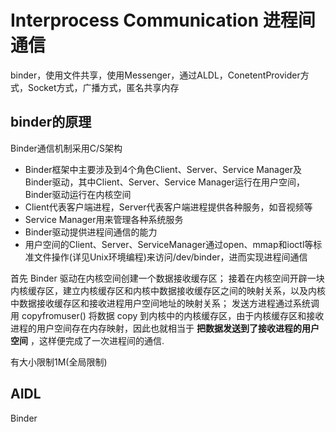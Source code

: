 # Interprocess Communication 进程间通信

binder，使用文件共享，使用Messenger，通过ALDL，ConetentProvider方式，Socket方式，广播方式，匿名共享内存

## binder的原理

Binder通信机制采用C/S架构

- Binder框架中主要涉及到4个角色Client、Server、Service Manager及Binder驱动，其中Client、Server、Service Manager运行在用户空间，Binder驱动运行在内核空间
- Client代表客户端进程，Server代表客户端进程提供各种服务，如音视频等
- Service Manager用来管理各种系统服务
- Binder驱动提供进程间通信的能力
- 用户空间的Client、Server、ServiceManager通过open、mmap和ioctl等标准文件操作(详见Unix环境编程)来访问/dev/binder，进而实现进程间通信

首先 Binder 驱动在内核空间创建一个数据接收缓存区；
接着在内核空间开辟一块内核缓存区，建立内核缓存区和内核中数据接收缓存区之间的映射关系，以及内核中数据接收缓存区和接收进程用户空间地址的映射关系；
发送方进程通过系统调用 copyfromuser() 将数据 copy 到内核中的内核缓存区，由于内核缓存区和接收进程的用户空间存在内存映射，因此也就相当于 __把数据发送到了接收进程的用户空间__ ，这样便完成了一次进程间的通信. 

有大小限制1M(全局限制)

## AIDL

Binder